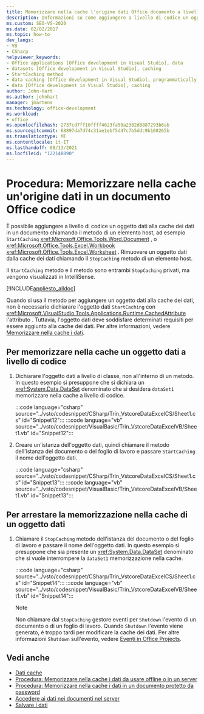 ```yaml
---
title: Memorizzare nella cache l'origine dati Office documento a livello di codice
description: Informazioni su come aggiungere a livello di codice un oggetto dati alla cache dei dati in un documento chiamando il metodo StartCaching di un elemento host.
ms.custom: SEO-VS-2020
ms.date: 02/02/2017
ms.topic: how-to
dev_langs:
- VB
- CSharp
helpviewer_keywords:
- Office applications [Office development in Visual Studio], data
- datasets [Office development in Visual Studio], caching
- StartCaching method
- data caching [Office development in Visual Studio], programmatically
- data [Office development in Visual Studio], caching
author: John-Hart
ms.author: johnhart
manager: jmartens
ms.technology: office-development
ms.workload:
- office
ms.openlocfilehash: 2737cd7ff10ffff4623fa50a2382d8887293b6ab
ms.sourcegitcommit: 68897da7d74c31ae1ebf5d47c7b5ddc9b108265b
ms.translationtype: MT
ms.contentlocale: it-IT
ms.lasthandoff: 08/13/2021
ms.locfileid: "122148090"
---
```

# <a name="how-to-programmatically-cache-a-data-source-in-an-office-document"></a>Procedura: Memorizzare nella cache un'origine dati in un documento Office codice
  È possibile aggiungere a livello di codice un oggetto dati alla cache dei dati in un documento chiamando il metodo di un elemento host, ad esempio `StartCaching` <xref:Microsoft.Office.Tools.Word.Document> , o <xref:Microsoft.Office.Tools.Excel.Workbook> <xref:Microsoft.Office.Tools.Excel.Worksheet> . Rimuovere un oggetto dati dalla cache dei dati chiamando il `StopCaching` metodo di un elemento host.

 Il `StartCaching` metodo e il metodo sono entrambi `StopCaching` privati, ma vengono visualizzati in IntelliSense.

 [!INCLUDE[appliesto_alldoc](../vsto/includes/appliesto-alldoc-md.md)]

 Quando si usa il metodo per aggiungere un oggetto dati alla cache dei dati, non è necessario dichiarare l'oggetto dati `StartCaching` con <xref:Microsoft.VisualStudio.Tools.Applications.Runtime.CachedAttribute> l'attributo . Tuttavia, l'oggetto dati deve soddisfare determinati requisiti per essere aggiunto alla cache dei dati. Per altre informazioni, vedere [Memorizzare nella cache i dati](../vsto/caching-data.md).

## <a name="to-programmatically-cache-a-data-object"></a>Per memorizzare nella cache un oggetto dati a livello di codice

1. Dichiarare l'oggetto dati a livello di classe, non all'interno di un metodo. In questo esempio si presuppone che si dichiara un <xref:System.Data.DataSet> denominato che si desidera `dataSet1` memorizzare nella cache a livello di codice.

     :::code language="csharp" source="../vsto/codesnippet/CSharp/Trin_VstcoreDataExcelCS/Sheet1.cs" id="Snippet12":::
     :::code language="vb" source="../vsto/codesnippet/VisualBasic/Trin_VstcoreDataExcelVB/Sheet1.vb" id="Snippet12":::

2. Creare un'istanza dell'oggetto dati, quindi chiamare il metodo dell'istanza del documento o del foglio di lavoro e passare `StartCaching` il nome dell'oggetto dati.

     :::code language="csharp" source="../vsto/codesnippet/CSharp/Trin_VstcoreDataExcelCS/Sheet1.cs" id="Snippet13":::
     :::code language="vb" source="../vsto/codesnippet/VisualBasic/Trin_VstcoreDataExcelVB/Sheet1.vb" id="Snippet13":::

## <a name="to-stop-caching-a-data-object"></a>Per arrestare la memorizzazione nella cache di un oggetto dati

1. Chiamare il `StopCaching` metodo dell'istanza del documento o del foglio di lavoro e passare il nome dell'oggetto dati. In questo esempio si presuppone che sia presente un <xref:System.Data.DataSet> denominato che si vuole interrompere la `dataSet1` memorizzazione nella cache.

     :::code language="csharp" source="../vsto/codesnippet/CSharp/Trin_VstcoreDataExcelCS/Sheet1.cs" id="Snippet14":::
     :::code language="vb" source="../vsto/codesnippet/VisualBasic/Trin_VstcoreDataExcelVB/Sheet1.vb" id="Snippet14":::

    > [!NOTE]
    > Non chiamare dal `StopCaching` gestore eventi per `Shutdown` l'evento di un documento o di un foglio di lavoro. Quando `Shutdown` l'evento viene generato, è troppo tardi per modificare la cache dei dati. Per altre informazioni `Shutdown` sull'evento, vedere [Eventi in Office Projects](../vsto/events-in-office-projects.md).

## <a name="see-also"></a>Vedi anche

- [Dati cache](../vsto/caching-data.md)
- [Procedura: Memorizzare nella cache i dati da usare offline o in un server](../vsto/how-to-cache-data-for-use-offline-or-on-a-server.md)
- [Procedura: Memorizzare nella cache i dati in un documento protetto da password](../vsto/how-to-cache-data-in-a-password-protected-document.md)
- [Accedere ai dati nei documenti nel server](../vsto/accessing-data-in-documents-on-the-server.md)
- [Salvare i dati](../data-tools/save-data-back-to-the-database.md)
